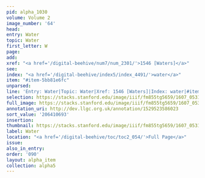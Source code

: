 ```yaml
---
pid: alpha_1030
volume: Volume 2
image_number: '64'
head:
entry: Water
topic: Water
first_letter: W
page:
add:
xref: "<a href='/digital-beehive/num7/num_2301/'>1546 [Waters]</a>"
see:
index: "<a href='/digital-beehive/index5/index_4491/'>water</a>"
item: "#item-5bb81e6fc"
unparsed:
line: 'Entry: Water|Topic: Water|Xref: 1546 [Waters]|Index: water|#item-5bb81e6fc'
selection: https://stacks.stanford.edu/image/iiif/fm855tg5659/1607_0531/815,693,2973,523/full/0/default.jpg
full_image: https://stacks.stanford.edu/image/iiif/fm855tg5659/1607_0531/full/full/0/default.jpg
annotation_uri: http://dev.llgc.org.uk/annotation/1529523586023
sort_value: '206410693'
insertion:
thumbnail: https://stacks.stanford.edu/image/iiif/fm855tg5659/1607_0531/815,693,600,180/250,/0/default.jpg
label: Water
location: "<a href='/digital-beehive/toc/toc2_054/'>Full Page</a>"
issue:
also_in_entry:
order: '090'
layout: alpha_item
collection: alpha5
---
```

